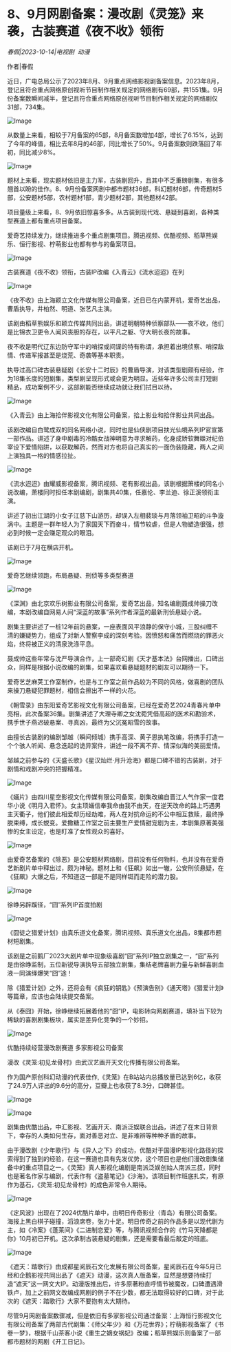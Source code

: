# 8、9月网剧备案：漫改剧《灵笼》来袭，古装赛道《夜不收》领衔

*春假|2023-10-14|电视剧 
                                                动漫*

作者|春假

近日，广电总局公示了2023年8月、9月重点网络影视剧备案信息。2023年8月，登记且符合重点网络原创视听节目制作相关规定的网络剧有69部，共1551集。9月份备案数瞬间减半，登记且符合重点网络原创视听节目制作相关规定的网络剧仅31部，734集。

![Image](https://nimg.ws.126.net/?url=http%3A%2F%2Fdingyue.ws.126.net%2F2023%2F1014%2F575993e1j00s2izlf0018c0009c009pm.jpg&thumbnail=660x2147483647&quality=80&type=jpg)

从数量上来看，相较于7月备案的65部，8月备案数增加4部，增长了6.15%，达到了今年的峰值，相比去年8月的46部，同比增长了50%。9月备案数则跌落回了年初，同比减少8%。

![Image](https://nimg.ws.126.net/?url=http%3A%2F%2Fdingyue.ws.126.net%2F2023%2F1014%2Fcb7a1e4fj00s2izlf0016c00094008um.jpg&thumbnail=660x2147483647&quality=80&type=jpg)

题材上来看，现实题材依旧是主力军，古装剧回升，且其中不乏重磅剧集，有很多翘首以盼的佳作。8、9月份备案网剧中都市题材36部，科幻题材6部，传奇题材5部，公安题材5部，农村题材1部，青少题材2部，其他题材42部。

项目量级上来看，8、9月依旧惊喜多多。从古装到现代戏、悬疑到喜剧，各种类型赛道上都有重点项目备案。

爱奇艺持续发力，继续推进多个重点剧集项目。腾迅视频、优酷视频、稻草熊娱乐、恒行影视、柠萌影业也都有参与的备案项目。

![Image](https://nimg.ws.126.net/?url=http%3A%2F%2Fdingyue.ws.126.net%2F2023%2F1014%2F912986cej00s2izlg000ic000u0005tm.jpg&thumbnail=660x2147483647&quality=80&type=jpg)

古装赛道《夜不收》领衔，古装IP改编《入青云》《流水迢迢》在列

![Image](https://nimg.ws.126.net/?url=http%3A%2F%2Fdingyue.ws.126.net%2F2023%2F1014%2F6e8d8becj00s2izlh009rc000j600asm.jpg&thumbnail=660x2147483647&quality=80&type=jpg)

《夜不收》由上海颖立文化传媒有限公司备案，近日已在内蒙开机，爱奇艺出品，曹盾执导，井柏然、明道、张艺凡主演。

该剧由稻草熊娱乐和颖立传媒共同出品，讲述明朝特种侦察部队——夜不收，他们是比锦衣卫更令人闻风丧胆的存在，以平凡之躯、守大明长夜的故事。

夜不收是明代辽东边防守军中的哨探或间谍的特有称谓，承担着出境侦察、哨探敌情、传递军报甚至是烧荒、奇袭等基本职责。

执导过高口碑古装悬疑剧《长安十二时辰》的曹盾导演，对该类型剧颇有经验，作为18集长度的短剧集，类型剧呈现形式或会更为明显。近些年许多公司主打短剧精品，成功案例不少，这部剧能否继续成功就让我们拭目以待。

![Image](https://nimg.ws.126.net/?url=http%3A%2F%2Fdingyue.ws.126.net%2F2023%2F1014%2Fddaf75acj00s2izlj01fwc000j600y3m.jpg&thumbnail=660x2147483647&quality=80&type=jpg)

《入青云》由上海拾伴影视文化有限公司备案，拾上影业和拾伴影业共同出品。

该剧改编自白鹭成双的同名网络小说，同时也是仙侠剧项目扶光仙境系列IP官宣第一部作品。讲述了身中剧毒的冷酷女战神明意为寻求解药，化身成娇软舞姬对纪伯宰设下爱情陷阱，以获取解药，然而对方也将自己真实的一面伪装隐藏，两人之间上演独具一格的情感拉扯。

![Image](https://nimg.ws.126.net/?url=http%3A%2F%2Fdingyue.ws.126.net%2F2023%2F1014%2Fd434116ej00s2izlj01chc000j600v5m.jpg&thumbnail=660x2147483647&quality=80&type=jpg)

《流水迢迢》由耀威影视备案，腾讯视频、老有影视出品，该剧根据箫楼的同名小说改编，萧楼同时担任本剧编剧，剧集共40集，任嘉伦、李兰迪、徐正溪领衔主演。

讲述了初出江湖的小女子江慈下山游历，却误入左相裴琰与月落领袖卫昭的斗争漩涡中。主题是一群年轻人为了家国天下而奋斗，情节较虐，但是人物塑造很强，想必到时候一定会赚足观众的眼泪。

该剧已于7月在横店开机。

![Image](https://nimg.ws.126.net/?url=http%3A%2F%2Fdingyue.ws.126.net%2F2023%2F1014%2F7344dd4aj00s2izlf000jc000u0005tm.jpg&thumbnail=660x2147483647&quality=80&type=jpg)

爱奇艺继续领跑，布局悬疑、刑侦等多类型赛道

![Image](https://nimg.ws.126.net/?url=http%3A%2F%2Fdingyue.ws.126.net%2F2023%2F1014%2F2c74733cj00s2izlj01wgc000j600y3m.jpg&thumbnail=660x2147483647&quality=80&type=jpg)

《深渊》由北京欢乐树影业有限公司备案，爱奇艺出品，知名编剧聂成帅操刀改编，本剧改编自网易人间“深蓝的故事”系列作者深蓝的最新刑侦悬疑小说。

剧集主要讲述了一桩12年前的悬案，一座表面风平浪静的保守小城，三股纠缠不清的嫌疑势力，组成了对新人警察李成的深刻考验。因愤怒和痛苦而燃烧的罪恶火焰，终将被正义的清泉洗涤平息。

聂成帅这些年常与沈严导演合作，上一部奇幻剧《天才基本法》台网播出，口碑出众，同样是根据小说改编的剧集，如果喜欢看悬疑题材的剧友可以期待一下。

爱奇艺芝麻荚工作室制作，也是与工作室之前作品较为不同的风格，做喜剧的团队来操刀悬疑犯罪题材，相信会擦出不一样的火花。

《朝雪录》由东阳爱奇艺影视文化有限公司备案，已经在爱奇艺2024青春片单中亮相，此次备案36集。剧集讲述了大理寺卿之女沈菀凭借高超的医术和勘验术，携手世子燕迟破悬案、寻真凶，最终为父沉冤昭雪的故事。

由擅长古装剧的编剧邹越（瞬间倾城）携手高深、黄子恩执笔改编，将携手打造一个个骇人听闻、悬念迭起的诡异案件，讲述一段不离不弃、情深似海的美丽爱情。

邹越之前参与的《天盛长歌》《星汉灿烂·月升沧海》都是口碑不错的古装剧，对于剧情和戏剧冲突的把握精准。

![Image](https://nimg.ws.126.net/?url=http%3A%2F%2Fdingyue.ws.126.net%2F2023%2F1014%2F77f9dd0dj00s2izlf0042c000u000qom.jpg&thumbnail=660x2147483647&quality=80&type=jpg)

《婳片》由四川星空影视文化传媒有限公司备案，剧集改编自晋江人气作家一度君华小说《明月入君怀》。女主顼婳信奉我命由我不由天，在逆天改命的路上巧遇男主天衢子，他们彼此相爱却历经劫难，两人在对抗命运的不公中相互救赎，最终挣脱束缚，成长蜕变。爱撒糖工作室之前主要生产爱情甜宠剧为主，本剧集原著美强惨的女主设定，也是盯准了女性观众的喜好。

![Image](https://nimg.ws.126.net/?url=http%3A%2F%2Fdingyue.ws.126.net%2F2023%2F1014%2F6b4f619fp00s2izlf0004c000tf000wm.png&thumbnail=660x2147483647&quality=80&type=jpg)

由爱奇艺备案的《除恶》是公安题材网络剧，目前没有任何物料，也并没有在爱奇艺新剧片单中释出过，颇为神秘。题材上和《狂飙》如出一辙，公安刑侦悬疑，在《狂飙》大爆之后，不知道这一部是不是同样铤而走险的潜力股。

![Image](https://nimg.ws.126.net/?url=http%3A%2F%2Fdingyue.ws.126.net%2F2023%2F1014%2F994443ccj00s2izlf000jc000u0005tm.jpg&thumbnail=660x2147483647&quality=80&type=jpg)

徐峥另辟蹊径，“囧”系列IP首度拍剧

![Image](https://nimg.ws.126.net/?url=http%3A%2F%2Fdingyue.ws.126.net%2F2023%2F1014%2Fe71302f1j00s2izll032jc000sg016om.jpg&thumbnail=660x2147483647&quality=80&type=jpg)

《囧徒之猎爱计划》由真乐道文化备案，腾讯视频、真乐道文化出品，8集都市题材短剧集。

该剧是之前鹅厂2023大剧片单中现象级喜剧“囧”系列IP独立剧集之一，“囧”系列是由徐峥监制，五位新锐导演执导五部独立剧集，集结老牌喜剧力量与新鲜喜剧血液一同演绎爆笑“囧”途！

除《猎爱计划》之外，还将会有《疯狂的钥匙》《预演告别》《通天塔》《猎爱计划》等篇章，应该也会陆续提交备案。

从《泰囧》开始，徐峥继续拓展着他的“囧”IP，电影转向网剧赛道，填补当下较为稀缺的喜剧剧集板块，属实是差异化竞争的一个妙招。

![Image](https://nimg.ws.126.net/?url=http%3A%2F%2Fdingyue.ws.126.net%2F2023%2F1014%2F3dd550c0j00s2izlg000jc000u0005tm.jpg&thumbnail=660x2147483647&quality=80&type=jpg)

优酷持续经营漫改剧赛道 多家影视公司备案

漫改《灵笼:初见龙骨村》由武汉艺画开天文化传播有限公司备案。

作为国产原创科幻动漫的代表佳作,《灵笼》在B站站内总播放量已达到6亿，收获了24.9万人评出的9.6分的高分，豆瓣上也收获了8.3分，口碑甚佳。

![Image](https://nimg.ws.126.net/?url=http%3A%2F%2Fdingyue.ws.126.net%2F2023%2F1014%2F02234883j00s2izlg007sc000u000a3m.jpg&thumbnail=660x2147483647&quality=80&type=jpg)

![Image](https://nimg.ws.126.net/?url=http%3A%2F%2Fdingyue.ws.126.net%2F2023%2F1014%2F3ef7274aj00s2izlm02esc000sg01ekm.jpg&thumbnail=660x2147483647&quality=80&type=jpg)

剧集由优酷出品，中汇影视、艺画开天、南派泛娱联合出品，讲述了在末日背景下，幸存的人类如何生存，面对善恶对立、是非难辨等种种矛盾的故事。

由于漫改剧《少年歌行》与《异人之下》的成功，优酷对于国漫IP影视化路径的探索得到了独到的经验，在这一赛道也具有先发优势，这个项目也是他们漫改剧集储备中的重点项目之一。《灵笼》真人影视化编剧是南派泛娱创始人南派三叔，同时也是著名作家与编剧，代表作有《盗墓笔记》《沙海》。该项目制作班底扎实，有原作为基石，《灵笼:初见龙骨村》的成色非常令人期待。

![Image](https://nimg.ws.126.net/?url=http%3A%2F%2Fdingyue.ws.126.net%2F2023%2F1014%2Fe9bd1f5cj00s2izll02mgc000sg01dgm.jpg&thumbnail=660x2147483647&quality=80&type=jpg)

《定风波》出现在了2024优酷片单中，由明日传奇影业（青岛）有限公司备案。海报上黑白棋子碰撞，滔浪席卷，张力十足。明日传奇之前的作品多是以现代剧为主，如《冷案》《蓬莱间》《二进制恋爱》等，与腾讯视频合作的《竹马天降都是你》10月初已开机。这次承制古装悬疑的剧集，还是需要看最后敲定的班底。

![Image](https://nimg.ws.126.net/?url=http%3A%2F%2Fdingyue.ws.126.net%2F2023%2F1014%2F0f6308dcj00s2izlk01gtc000j600yfm.jpg&thumbnail=660x2147483647&quality=80&type=jpg)

《遮天：踏歌行》由成都星阅辰石文化发展有限公司备案，星阅辰石在今年5月已经和企鹅影视共同出品了《遮天》动漫，这次真人版备案，显然是想要持续打造“遮天”这一网文大IP。动漫版推出后，许多原著粉直呼情节被魔改，口碑遭遇滑铁卢，加上之前网文改编成网剧的例子不在少数，都无法取得较好的口碑，对于此次的《遮天：踏歌行》大家不要抱有太大期待。

尽管9月网剧备案数骤减，但是依旧有多家影视公司通过备案：上海恒行影视文化有限公司备案了两部古代剧集：《师父年少》和《万花世界》；柠萌影视备案了《书卷一梦》，根据千山茶客小说《重生之嫡女祸妃》改编；稻草熊娱乐则备案了一部都市题材的网剧《开工日记》。

